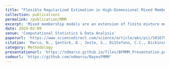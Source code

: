 ```yaml
---
title: "Flexible Regularized Estimation in High-Dimensional Mixed Membership Models"
collection: publications
permalink: /publication/MMM
excerpt: 'Mixed membership models are an extension of finite mixture models, where each observation can partially belong to more than one mixture component. A probabilistic framework for mixed membership models of high-dimensional continuous data is proposed with a focus on scalability and interpretability. The novel probabilistic representation of mixed membership is based on convex combinations of dependent multivariate Gaussian random vectors. In this setting, scalability is ensured through approximations of a tensor covariance structure through multivariate eigen-approximations with adaptive regularization imposed through shrinkage priors. Conditional weak posterior consistency is established on an unconstrained model, allowing for a simple posterior sampling scheme while keeping many of the desired theoretical properties of our model. The model is motivated by two biomedical case studies: a case study on functional brain imaging of children with autism spectrum disorder (ASD) and a case study on gene expression data from breast cancer tissue. These applications highlight how the typical assumption made in cluster analysis, that each observation comes from one homogeneous subgroup, may often be restrictive in several applications, leading to unnatural interpretations of data features.'
date: 2024-02-09
venue: 'Computational Statistics & Data Analysis'
paperurl: 'https://www.sciencedirect.com/science/article/abs/pii/S016794732400015X'
citation: 'Marco, N., Şentürk, D., Jeste, S., DiStefano, C.C., Dickinson, A. and Telesca, D., 2024. Flexible Regularized Estimation in High-Dimensional Mixed Membership Models. Computational Statistics & Data Analysis, p.107931.'
category: Methodology
presentationurl: 'https://ndmarco.github.io/files/BFMMM_Presentation.pdf'
codeurl: 'https://github.com/ndmarco/BayesFMMM'
---
```

